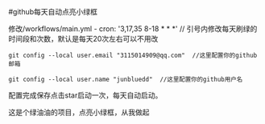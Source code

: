 #github每天自动点亮小绿框

修改/workflows/main.yml
    - cron: '3,17,35 8-18 * * *'  // 引号内修改每天刷绿的时间段和次数，默认是每天20次左右可以不用改
    
    git config --local user.email "3115014909@qq.com"  //这里配置你的github邮箱
    
    git config --local user.name "junbluedd"  //这里配置你的github用户名
    
   配置完成保存点击star启动一次，每天自动启动。
   
这是个绿油油的项目，点亮小绿框，从我做起
